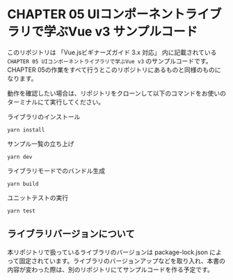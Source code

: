 # CHAPTER 05 UIコンポーネントライブラリで学ぶVue v3 サンプルコード

このリポジトリは 「Vue.jsビギナーズガイド 3.x 対応」 内に記載されている `CHAPTER 05 UIコンポーネントライブラリで学ぶVue v3` のサンプルコードです。CHAPTER 05の作業をすべて行うとこのリポジトリにあるものと同様のものになります。

動作を確認したい場合は、リポジトリをクローンして以下のコマンドをお使いのターミナルにて実行してください。

ライブラリのインストール

```shell
yarn install
```

サンプル一覧の立ち上げ

```shell
yarn dev
```

ライブラリモードでのバンドル生成

```shell
yarn build
```

ユニットテストの実行

```shell
yarn test
```

## ライブラリバージョンについて

本リポジトリで扱っているライブラリのバージョンは package-lock.json によって固定されています。ライブラリのバージョンアップなどを取り入れ、本書の内容が変わった際は、別のリポジトリにてサンプルコードを作る予定です。



